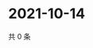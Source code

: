 # 2021-10-14

共 0 条

<!-- BEGIN WEIBO -->
<!-- 最后更新时间 Thu Oct 14 2021 13:12:38 GMT+0800 (China Standard Time) -->

<!-- END WEIBO -->
